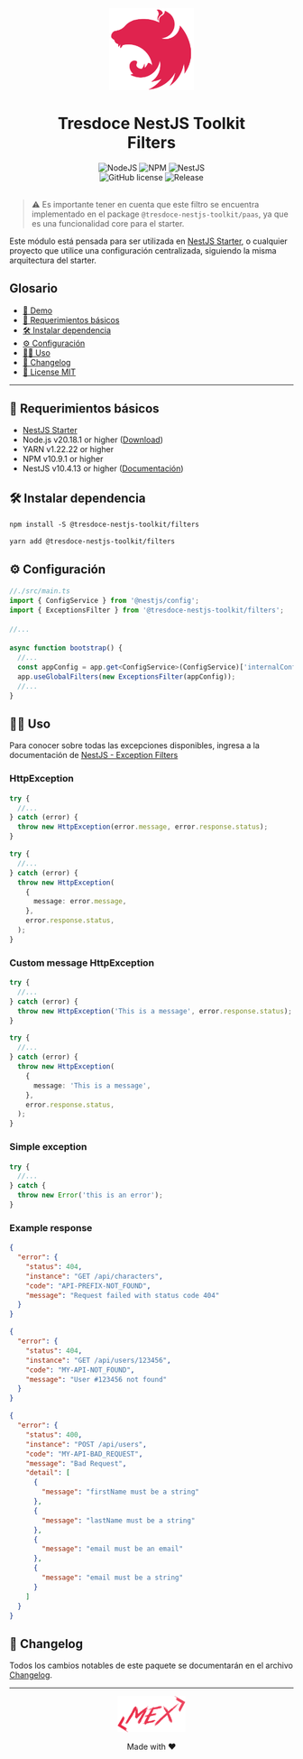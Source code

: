 <div align="center">
    <img alt="nestjs-logo" width="150" height="auto" src="https://raw.githubusercontent.com/tresdoce/tresdoce-nestjs-toolkit/master/.readme-static/iso-nestjs.svg" />
    <h1>Tresdoce NestJS Toolkit<br/>Filters</h1>
</div>

<div align="center">
    <img src="https://img.shields.io/static/v1.svg?style=flat&label=NodeJS&message=v20.18.1&labelColor=339933&color=757575&logoColor=FFFFFF&logo=Node.js" alt="NodeJS"/>
    <img src="https://img.shields.io/static/v1.svg?style=flat&label=NPM&message=v10.9.1&labelColor=CB3837&logoColor=FFFFFF&color=757575&logo=npm" alt="NPM"/>
    <img src="https://img.shields.io/static/v1.svg?style=flat&label=NestJS&message=v10.4.13&labelColor=E0234E&logoColor=FFFFFF&color=757575&logo=Nestjs" alt="NestJS"/><br/>
    <img src="https://img.shields.io/github/license/tresdoce/tresdoce-nestjs-toolkit?style=flat" alt="GitHub license" >
    <img alt="Release" src="https://img.shields.io/npm/v/@tresdoce-nestjs-toolkit/filters.svg">
    <br/>
</div>
<br/>

> ⚠️ Es importante tener en cuenta que este filtro se encuentra implementado en el
> package `@tresdoce-nestjs-toolkit/paas`, ya que es una funcionalidad core para el starter.

Este módulo está pensada para ser utilizada en [NestJS Starter](https://github.com/rudemex/nestjs-starter), o cualquier
proyecto que utilice una configuración centralizada, siguiendo la misma arquitectura del starter.

## Glosario

- [🥳 Demo](https://nestjs-starter.tresdoce.com.ar/v1/docs)
- [📝 Requerimientos básicos](#basic-requirements)
- [🛠️ Instalar dependencia](#install-dependencies)
- [⚙️ Configuración](#configurations)
- [👨‍💻 Uso](#use)
- [📄 Changelog](./CHANGELOG.md)
- [📜 License MIT](./license.md)

---

<a name="basic-requirements"></a>

## 📝 Requerimientos básicos

- [NestJS Starter](https://github.com/rudemex/nestjs-starter)
- Node.js v20.18.1 or higher ([Download](https://nodejs.org/es/download/))
- YARN v1.22.22 or higher
- NPM v10.9.1 or higher
- NestJS v10.4.13 or higher ([Documentación](https://nestjs.com/))

<a name="install-dependencies"></a>

## 🛠️ Instalar dependencia

```
npm install -S @tresdoce-nestjs-toolkit/filters
```

```
yarn add @tresdoce-nestjs-toolkit/filters
```

<a name="configurations"></a>

## ⚙️ Configuración

```typescript
//./src/main.ts
import { ConfigService } from '@nestjs/config';
import { ExceptionsFilter } from '@tresdoce-nestjs-toolkit/filters';

//...

async function bootstrap() {
  //...
  const appConfig = app.get<ConfigService>(ConfigService)['internalConfig']['config'];
  app.useGlobalFilters(new ExceptionsFilter(appConfig));
  //...
}
```

<a name="use"></a>

## 👨‍💻 Uso

Para conocer sobre todas las excepciones disponibles, ingresa a la documentación
de [NestJS - Exception Filters](https://docs.nestjs.com/exception-filters#built-in-http-exceptions)

### HttpException

```typescript
try {
  //...
} catch (error) {
  throw new HttpException(error.message, error.response.status);
}
```

```typescript
try {
  //...
} catch (error) {
  throw new HttpException(
    {
      message: error.message,
    },
    error.response.status,
  );
}
```

### Custom message HttpException

```typescript
try {
  //...
} catch (error) {
  throw new HttpException('This is a message', error.response.status);
}
```

```typescript
try {
  //...
} catch (error) {
  throw new HttpException(
    {
      message: 'This is a message',
    },
    error.response.status,
  );
}
```

### Simple exception

```typescript
try {
  //...
} catch {
  throw new Error('this is an error');
}
```

### Example response

```json
{
  "error": {
    "status": 404,
    "instance": "GET /api/characters",
    "code": "API-PREFIX-NOT_FOUND",
    "message": "Request failed with status code 404"
  }
}
```

```json
{
  "error": {
    "status": 404,
    "instance": "GET /api/users/123456",
    "code": "MY-API-NOT_FOUND",
    "message": "User #123456 not found"
  }
}
```

```json
{
  "error": {
    "status": 400,
    "instance": "POST /api/users",
    "code": "MY-API-BAD_REQUEST",
    "message": "Bad Request",
    "detail": [
      {
        "message": "firstName must be a string"
      },
      {
        "message": "lastName must be a string"
      },
      {
        "message": "email must be an email"
      },
      {
        "message": "email must be a string"
      }
    ]
  }
}
```

## 📄 Changelog

Todos los cambios notables de este paquete se documentarán en el archivo [Changelog](./CHANGELOG.md).

---

<div align="center">
    <a href="mailto:mdelgado@tresdoce.com.ar" target="_blank" alt="Send an email">
        <img src="https://raw.githubusercontent.com/tresdoce/tresdoce-nestjs-toolkit/ab924d5bdd9a9b9acb3ca5721d4ce977c6b7f680/.readme-static/logo-mex-red.svg" width="120" alt="Logo - Mex" />
    </a><br/>
    <p>Made with ❤</p>
</div>
